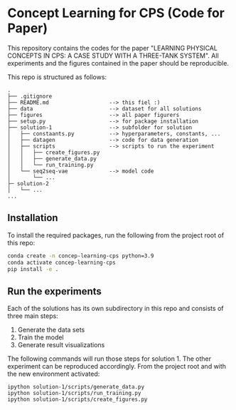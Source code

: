# Concept Learning for CPS (Code for Paper)

This repository contains the codes for the paper "LEARNING PHYSICAL CONCEPTS IN CPS: A CASE STUDY WITH A THREE-TANK SYSTEM". All experiments and the figures contained in the paper should be reproducible.

This repo is structured as follows:

```
.
├── .gitignore                  
├── README.md                   --> this fiel :)
├── data                        --> dataset for all solutions
├── figures                     --> all paper figurers
├── setup.py                    --> for package installation
├── solution-1                  --> subfolder for solution
│   ├── constaants.py           --> hyperparameters, constants, ...
│   ├── datagen                 --> code for data generation
│   ├── scripts                 --> scripts to run the experiment
│   │   ├── create_figures.py
│   │   ├── generate_data.py
│   │   └── run_training.py
│   └── seq2seq-vae             --> model code
│       └── ...
├─ solution-2
│   └── ...
...

```

## Installation
To install the required packages, run the following from the project root of this repo:
```sh
conda create -n concep-learning-cps python=3.9
conda activate concep-learning-cps
pip install -e .
```

## Run the experiments
Each of the solutions has its own subdirectory in this repo and consists of three main steps:
1. Generate the data sets
3. Train the model
4. Generate result visualizations

The following commands will run those steps for solution 1. The other experiment can be reproduced accordingly.
From the project root and with the new environment activated:
```
ipython solution-1/scripts/generate_data.py
ipython solution-1/scripts/run_training.py
ipython solution-1/scripts/create_figures.py
```



